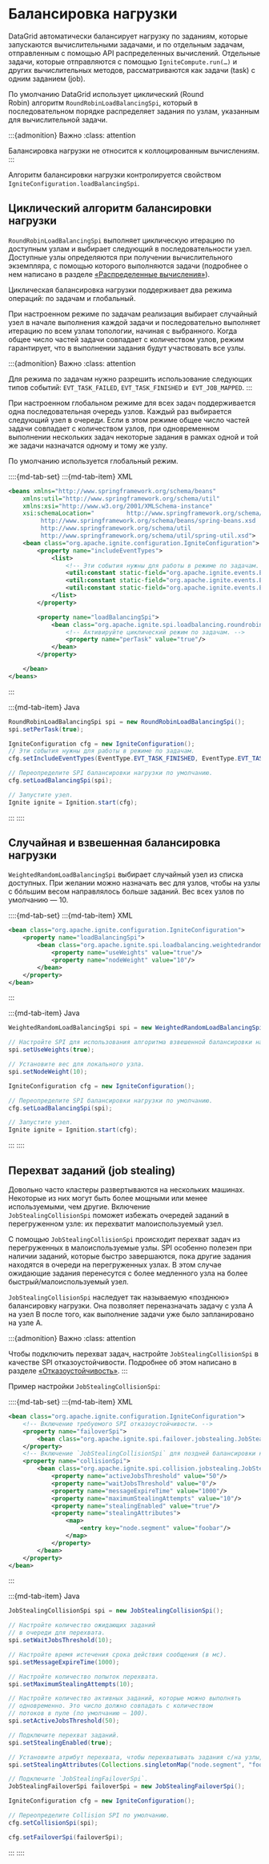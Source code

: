 # Балансировка нагрузки

DataGrid автоматически балансирует нагрузку по заданиям, которые запускаются вычислительными задачами, и по отдельным задачам, отправленным с помощью API распределенных вычислений. Отдельные задачи, которые отправляются с помощью `IgniteCompute.run(…​)` и других вычислительных методов, рассматриваются как задачи (task) с одним заданием (job).

По умолчанию DataGrid использует циклический (Round Robin) алгоритм `RoundRobinLoadBalancingSpi`, который в последовательном порядке распределяет задания по узлам, указанным для вычислительной задачи.

:::{admonition} Важно
:class: attention

Балансировка нагрузки не относится к коллоцированным вычислениям.
:::

Алгоритм балансировки нагрузки контролируется свойством `IgniteConfiguration.loadBalancingSpi`.

## Циклический алгоритм балансировки нагрузки

`RoundRobinLoadBalancingSpi` выполняет циклическую итерацию по доступным узлам и выбирает следующий в последовательности узел. Доступные узлы определяются при получении вычислительного экземпляра, с помощью которого выполняются задачи (подробнее о нем написано в разделе [«Распределенные вычисления»](distributed_computing.md)).

Циклическая балансировка нагрузки поддерживает два режима операций: по задачам и глобальный.

При настроенном режиме по задачам реализация выбирает случайный узел в начале выполнения каждой задачи и последовательно выполняет итерацию по всем узлам топологии, начиная с выбранного. Когда общее число частей задачи совпадает с количеством узлов, режим гарантирует, что в выполнении задания будут участвовать все узлы.

:::{admonition} Важно
:class: attention

Для режима по задачам нужно разрешить использование следующих типов событий: `EVT_TASK_FAILED`, `EVT_TASK_FINISHED` и  `EVT_JOB_MAPPED`.
:::

При настроенном глобальном режиме для всех задач поддерживается одна последовательная очередь узлов. Каждый раз выбирается следующий узел в очереди. Если в этом режиме общее число частей задачи совпадает с количеством узлов, при одновременном выполнении нескольких задач некоторые задания в рамках одной и той же задачи назначатся одному и тому же узлу.

По умолчанию используется глобальный режим.

::::{md-tab-set}
:::{md-tab-item} XML
```xml
<beans xmlns="http://www.springframework.org/schema/beans"
    xmlns:util="http://www.springframework.org/schema/util"
    xmlns:xsi="http://www.w3.org/2001/XMLSchema-instance"
    xsi:schemaLocation="         http://www.springframework.org/schema/beans
         http://www.springframework.org/schema/beans/spring-beans.xsd
         http://www.springframework.org/schema/util
         http://www.springframework.org/schema/util/spring-util.xsd">
    <bean class="org.apache.ignite.configuration.IgniteConfiguration">
        <property name="includeEventTypes">
            <list>
                <!-- Эти события нужны для работы в режиме по задачам. -->
                <util:constant static-field="org.apache.ignite.events.EventType.EVT_TASK_FINISHED"/>
                <util:constant static-field="org.apache.ignite.events.EventType.EVT_TASK_FAILED"/>
                <util:constant static-field="org.apache.ignite.events.EventType.EVT_JOB_MAPPED"/>
            </list>
        </property>

        <property name="loadBalancingSpi">
            <bean class="org.apache.ignite.spi.loadbalancing.roundrobin.RoundRobinLoadBalancingSpi">
                <!-- Активируйте циклический режим по задачам. -->
                <property name="perTask" value="true"/>
            </bean>
        </property>

    </bean>
</beans>
```
:::

:::{md-tab-item} Java
```java
RoundRobinLoadBalancingSpi spi = new RoundRobinLoadBalancingSpi();
spi.setPerTask(true);

IgniteConfiguration cfg = new IgniteConfiguration();
// Эти события нужны для работы в режиме по задачам.
cfg.setIncludeEventTypes(EventType.EVT_TASK_FINISHED, EventType.EVT_TASK_FAILED, EventType.EVT_JOB_MAPPED);

// Переопределите SPI балансировки нагрузки по умолчанию.
cfg.setLoadBalancingSpi(spi);

// Запустите узел.
Ignite ignite = Ignition.start(cfg);
```
:::
::::

## Случайная и взвешенная балансировка нагрузки

`WeightedRandomLoadBalancingSpi` выбирает случайный узел из списка доступных. При желании можно назначать вес для узлов, чтобы на узлы с бóльшим весом направлялось больше заданий. Вес всех узлов по умолчанию — 10.

::::{md-tab-set}
:::{md-tab-item} XML
```xml
<bean class="org.apache.ignite.configuration.IgniteConfiguration">
    <property name="loadBalancingSpi">
        <bean class="org.apache.ignite.spi.loadbalancing.weightedrandom.WeightedRandomLoadBalancingSpi">
            <property name="useWeights" value="true"/>
            <property name="nodeWeight" value="10"/>
        </bean>
    </property>
</bean>
```
:::

:::{md-tab-item} Java
```java
WeightedRandomLoadBalancingSpi spi = new WeightedRandomLoadBalancingSpi();

// Настройте SPI для использования алгоритма взвешенной балансировки нагрузки.
spi.setUseWeights(true);

// Установите вес для локального узла.
spi.setNodeWeight(10);

IgniteConfiguration cfg = new IgniteConfiguration();

// Переопределите SPI балансировки нагрузки по умолчанию.
cfg.setLoadBalancingSpi(spi);

// Запустите узел.
Ignite ignite = Ignition.start(cfg);
```
:::
::::

## Перехват заданий (job stealing)

Довольно часто кластеры развертываются на нескольких машинах. Некоторые из них могут быть более мощными или менее используемыми, чем другие. Включение `JobStealingCollisionSpi` поможет избежать очередей заданий в перегруженном узле: их перехватит малоиспользуемый узел.

С помощью `JobStealingCollisionSpi` происходит перехват задач из перегруженных в малоиспользуемые узлы. SPI особенно полезен при наличии заданий, которые быстро завершаются, пока другие задания находятся в очереди на перегруженных узлах. В этом случае ожидающие задания перенесутся с более медленного узла на более быстрый/малоиспользуемый узел.

`JobStealingCollisionSpi` наследует так называемую «позднюю» балансировку нагрузки. Она позволяет переназначать задачу с узла A на узел B после того, как выполнение задачи уже было запланировано на узле A.

:::{admonition} Важно
:class: attention

Чтобы подключить перехват задач, настройте `JobStealingCollisionSpi` в качестве SPI отказоустойчивости. Подробнее об этом написано в разделе [«Отказоустойчивость»](fault_tolerance.md).
:::

Пример настройки `JobStealingCollisionSpi`:

::::{md-tab-set}
:::{md-tab-item} XML
```xml
<bean class="org.apache.ignite.configuration.IgniteConfiguration">
    <!-- Включение требуемого SPI отказоустойчивости. -->
    <property name="failoverSpi">
        <bean class="org.apache.ignite.spi.failover.jobstealing.JobStealingFailoverSpi"/>
    </property>
    <!-- Включение `JobStealingCollisionSpi` для поздней балансировки нагрузки. -->
    <property name="collisionSpi">
        <bean class="org.apache.ignite.spi.collision.jobstealing.JobStealingCollisionSpi">
            <property name="activeJobsThreshold" value="50"/>
            <property name="waitJobsThreshold" value="0"/>
            <property name="messageExpireTime" value="1000"/>
            <property name="maximumStealingAttempts" value="10"/>
            <property name="stealingEnabled" value="true"/>
            <property name="stealingAttributes">
                <map>
                    <entry key="node.segment" value="foobar"/>
                </map>
            </property>
        </bean>
    </property>
</bean>
```
:::

:::{md-tab-item} Java
```java
JobStealingCollisionSpi spi = new JobStealingCollisionSpi();

// Настройте количество ожидающих заданий
// в очереди для перехвата.
spi.setWaitJobsThreshold(10);

// Настройте время истечения срока действия сообщения (в мс).
spi.setMessageExpireTime(1000);

// Настройте количество попыток перехвата.
spi.setMaximumStealingAttempts(10);

// Настройте количество активных заданий, которые можно выполнять
// одновременно. Это число должно совпадать с количеством
// потоков в пуле (по умолчанию — 100).
spi.setActiveJobsThreshold(50);

// Подключите перехват заданий.
spi.setStealingEnabled(true);

// Установите атрибут перехвата, чтобы перехватывать задания с/на узлы, в которых есть этот атрибут.
spi.setStealingAttributes(Collections.singletonMap("node.segment", "foobar"));

// Подключите `JobStealingFailoverSpi`.
JobStealingFailoverSpi failoverSpi = new JobStealingFailoverSpi();

IgniteConfiguration cfg = new IgniteConfiguration();

// Переопределите Collision SPI по умолчанию.
cfg.setCollisionSpi(spi);

cfg.setFailoverSpi(failoverSpi);
```
:::
::::
